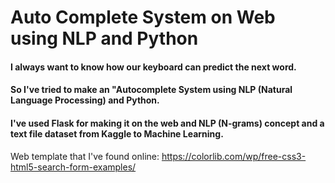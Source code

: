 # Auto Complete System on Web using NLP and Python

#### I always want to know how our keyboard can predict the next word.
#### So I've tried to make an "Autocomplete System using NLP (Natural Language Processing) and Python. 
#### I've used Flask for making it on the web and NLP (N-grams) concept and a text file dataset from Kaggle to Machine Learning.

Web template that I've found online:  https://colorlib.com/wp/free-css3-html5-search-form-examples/
